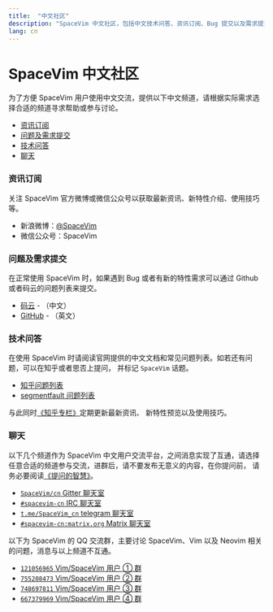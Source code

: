```yaml
---
title:  "中文社区"
description: "SpaceVim 中文社区，包括中文技术问答、资讯订阅、Bug 提交以及需求提交，让沟通更加便利。"
lang: cn
---
```


# SpaceVim 中文社区

为了方便 SpaceVim 用户使用中文交流，提供以下中文频道，请根据实际需求选择合适的频道寻求帮助或参与讨论。

<!-- vim-markdown-toc GFM -->

- [资讯订阅](#资讯订阅)
- [问题及需求提交](#问题及需求提交)
- [技术问答](#技术问答)
- [聊天](#聊天)

<!-- vim-markdown-toc -->

### 资讯订阅

关注 SpaceVim 官方微博或微信公众号以获取最新资讯、新特性介绍、使用技巧等。

- <i class="fab fa-weibo"></i> 新浪微博：[@SpaceVim](https://weibo.com/SpaceVim)
- <i class="fab fa-weixin"></i> 微信公众号：SpaceVim


### 问题及需求提交

在正常使用 SpaceVim 时，如果遇到 Bug 或者有新的特性需求可以通过 Github 或者码云的问题列表来提交。

- [码云](https://gitee.com/spacevim/SpaceVim/issues) - （中文）
- [GitHub](https://github.com/SpaceVim/SpaceVim) - （英文）

### 技术问答

在使用 SpaceVim 时请阅读官网提供的中文文档和常见问题列表。如若还有问题，可以在知乎或者思否上提问，
并标记 `SpaceVim` 话题。

- [知乎问题列表](https://www.zhihu.com/topic/20168681/hot)
- [segmentfault 问题列表](https://segmentfault.com/t/spacevim)

与此同时[《知乎专栏》](https://zhuanlan.zhihu.com/SpaceVim)定期更新最新资讯、
新特性预览以及使用技巧。

### 聊天

以下几个频道作为 SpaceVim 中文用户交流平台，之间消息实现了互通，请选择任意合适的频道参与交流，进群后，请不要发布无意义的内容，在你提问前，
请务必要阅读[《提问的智慧》](http://doc.zengrong.net/smart-questions/cn.html)。

- <i class="fab fa-gitter"></i> [`SpaceVim/cn` Gitter 聊天室](https://gitter.im/SpaceVim/cn)
- <i class="fas fa-comments"></i> [`#spacevim-cn` IRC 聊天室](https://webchat.freenode.net/?channels=spacevim)
- <i class="fab fa-telegram-plane"></i> [`t.me/SpaceVim_cn` telegram 聊天室](https://t.me/SpaceVim_cn)
- <i class="fab fa-rocketchat"></i> [`#spacevim-cn:matrix.org` Matrix 聊天室](https://riot.im/app/#/room/%23spacevim-cn:matrix.org)

以下为 SpaceVim 的 QQ 交流群，主要讨论 SpaceVim、Vim 以及 Neovim 相关的问题，消息与以上频道不互通。

- <i class="fab fa-qq"></i> [`121056965` Vim/SpaceVim 用户 ① 群](https://jq.qq.com/?_wv=1027&k=43DB6SG)
- <i class="fab fa-qq"></i> [`755208473` Vim/SpaceVim 用户 ② 群](https://jq.qq.com/?_wv=1027&k=5uBbMuA)
- <i class="fab fa-qq"></i> [`748697811` Vim/SpaceVim 用户 ③ 群](https://jq.qq.com/?_wv=1027&k=5DqbuMV)
- <i class="fab fa-qq"></i> [`667379969` Vim/SpaceVim 用户 ④ 群](https://jq.qq.com/?_wv=1027&k=5z2C7BM)

